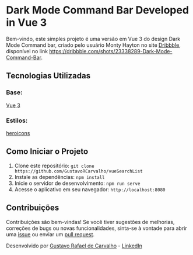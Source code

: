 # Dark Mode Command Bar Developed in Vue 3

Bem-vindo, este simples projeto é uma versão em Vue 3 do design Dark Mode Command bar, criado pelo usuário Monty Hayton no site [Dribbble](https://dribbble.com), disponível no link https://dribbble.com/shots/23338289-Dark-Mode-Command-Bar.

## Tecnologias Utilizadas

### Base:

[Vue 3](https://vuejs.org/) <br />

### Estilos:

[heroicons](https://github.com/tailwindlabs/heroicons) <br />

## Como Iniciar o Projeto

1. Clone este repositório: `git clone https://github.com/GustavoRCarvalho/vueSearchList`
2. Instale as dependências: `npm install`
3. Inicie o servidor de desenvolvimento: `npm run serve`
4. Acesse o aplicativo em seu navegador: `http://localhost:8080`

## Contribuições

Contribuições são bem-vindas! Se você tiver sugestões de melhorias, correções de bugs ou novas funcionalidades, sinta-se à vontade para abrir uma [issue](https://github.com/GustavoRCarvalho/vueSearchList/issues) ou enviar um [pull request](https://github.com/GustavoRCarvalho/vueSearchList/pulls).

Desenvolvido por [Gustavo Rafael de Carvalho](https://github.com/GustavoRCarvalho) - [LinkedIn](https://www.linkedin.com/in/gustavo-carvalho-0/)
